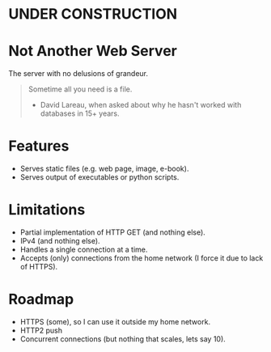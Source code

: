 # UNDER CONSTRUCTION

# Not Another Web Server
The server with no delusions of grandeur.

> Sometime all you need is a file.
> - David Lareau, when asked about why he hasn't worked with databases in 15+ years.

# Features

* Serves static files (e.g. web page, image, e-book).
* Serves output of executables or python scripts.

# Limitations
* Partial implementation of HTTP GET (and nothing else).
* IPv4 (and nothing else).
* Handles a single connection at a time.
* Accepts (only) connections from the home network (I force it due to lack of HTTPS).

# Roadmap

* HTTPS (some), so I can use it outside my home network.
* HTTP2 push
* Concurrent connections (but nothing that scales, lets say 10).